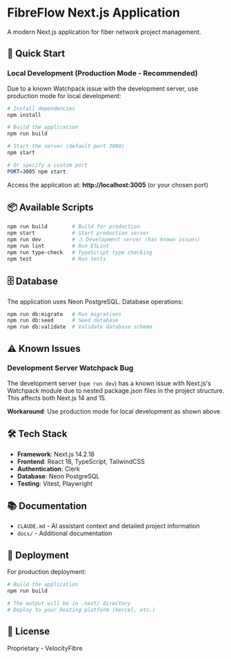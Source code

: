 # FibreFlow Next.js Application

A modern Next.js application for fiber network project management.

## 🚀 Quick Start

### Local Development (Production Mode - Recommended)

Due to a known Watchpack issue with the development server, use production mode for local development:

```bash
# Install dependencies
npm install

# Build the application
npm run build

# Start the server (default port 3000)
npm start

# Or specify a custom port
PORT=3005 npm start
```

Access the application at: **http://localhost:3005** (or your chosen port)

## 📦 Available Scripts

```bash
npm run build        # Build for production
npm start            # Start production server
npm run dev          # ⚠️ Development server (has known issues)
npm run lint         # Run ESLint
npm run type-check   # TypeScript type checking
npm test             # Run tests
```

## 🗄️ Database

The application uses Neon PostgreSQL. Database operations:

```bash
npm run db:migrate   # Run migrations
npm run db:seed      # Seed database
npm run db:validate  # Validate database schema
```

## ⚠️ Known Issues

### Development Server Watchpack Bug
The development server (`npm run dev`) has a known issue with Next.js's Watchpack module due to nested package.json files in the project structure. This affects both Next.js 14 and 15.

**Workaround**: Use production mode for local development as shown above.

## 🛠️ Tech Stack

- **Framework**: Next.js 14.2.18
- **Frontend**: React 18, TypeScript, TailwindCSS
- **Authentication**: Clerk
- **Database**: Neon PostgreSQL
- **Testing**: Vitest, Playwright

## 📚 Documentation

- `CLAUDE.md` - AI assistant context and detailed project information
- `docs/` - Additional documentation

## 🚀 Deployment

For production deployment:

```bash
# Build the application
npm run build

# The output will be in .next/ directory
# Deploy to your hosting platform (Vercel, etc.)
```

## 📝 License

Proprietary - VelocityFibre